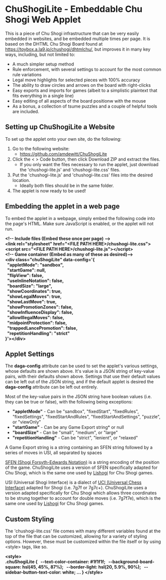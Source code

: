 # ChuShogiLite - Embeddable Chu Shogi Web Applet
This is a piece of Chu Shogi infrastructure that can be very easily embedded in websites, and be embedded multiple times per page. It is based on the DHTML Chu Shogi Board found at https://toybox.a.la9.jp/chushogi/dhtmlchu/, but improves it in many key ways, including, but not limited to:

* A much simpler setup method
* Rule enforcement, with several settings to account for the most common rule variations
* Legal move highlights for selected pieces with 100% accuracy
* The ability to draw circles and arrows on the board with right-clicks
* Easy exports and imports for games (albeit to a simplistic plaintext that fits everything in a single line)
* Easy editing of all aspects of the board positionw with the mouse
* As a bonus, a collection of tsume puzzles and a couple of helpful tools are included.

## Setting up ChuShogiLite a Website

To set up the applet onto your own site, do the following:

1. Go to the following website:
   * https://github.com/amdewitt/ChuShogiLite
3. Click the < > Code button, then click Download ZIP and extract the files.
   * If you only want the files necessary to run the applet, just download the 'chushogi-lite.js' and 'chushogi-lite.css' files.
5. Put the 'chushogi-lite.js' and 'chushogi-lite.css' files into the desired location.
   * Ideally both files should be in the same folder.
6. The applet is now ready to be used!

## Embedding the applet in a web page

To embed the applet in a webpage, simply embed the following code into the page's HTML. Make sure JavaScript is enabled, or the applet will not run.

__&lt;!-- Include files (Embed these once per page) --><br>
&lt;link rel="stylesheet" href="&lt;FILE PATH HERE>/chushogi-lite.css"><br>
&lt;script src="&lt;FILE PATH HERE>/chushogi-lite.js">&lt;/script><br>
&lt;!-- Game container (Embed as many of these as desired)--><br>
&lt;div class="chuShogiLite" data-config='{<br>
&nbsp; "appletMode": "sandbox",<br>
&nbsp; "startGame": null,<br>
&nbsp; "flipView": false,<br>
&nbsp; "useInlineNotation": false,<br>
&nbsp; "boardSize": "large",<br>
&nbsp; "showCoordinates": true,<br>
&nbsp; "showLegalMoves": true,<br>
&nbsp; "showLastMove": true,<br>
&nbsp; "showPromotionZones": false,<br>
&nbsp; "showInfluenceDisplay": false,<br>
&nbsp; "allowIllegalMoves": false,<br>
&nbsp; "midpointProtection": false,<br>
&nbsp; "trappedLancePromotion": false,<br>
&nbsp; "repetitionHandling": "strict"<br>
}'>&lt;/div>__

## Applet Settings

The __daga-config__ attribute can be used to set the applet's various settings, whose defaults are shown above. It's value is a JSON string of key-value pairs, with their defaults shown above. Settings that use their default values can be left out of the JSON string, and if the default applet is desired the __daga-config__ attribute can be left out entirely.

Most of the key-value pairs in the JSON string have boolean values (i.e. they can be true or false), with the following being exceptions:
* __"appletMode"__ - Can be "sandbox", "fixedStart", "fixedRules", "fixedSettings", "fixedStartAndRules", "fixedStartAndSettings", "puzzle", or "viewOnly"
* __"startGame"__ - Can be any Game Export string* or null
* __"boardSize"__ - Can be "small", "medium", or "large"
* __"repetitionHandling"__ - Can be "strict", "lenient", or "relaxed"

A Game Export string is a string containing an SFEN string followed by a series of moves in USI, all separated by spaces

<a href="https://en.wikipedia.org/wiki/Shogi_notation#SFEN">SFEN (Shogi Forsyth-Edwards Notation)</a> is a string encoding of the position of the game. ChuShogiLite uses a version of SFEN specifically adapted for Chu Shogi, which is the same one used by <a href="https://lishogi.org/analysis/chushogi">Lishogi</a> for Chu Shogi games.

USI (Universal Shogi Interface) is a dialect of <a href="https://en.wikipedia.org/wiki/Shogi_notation#SFEN">UCI (Universal Chess Interface)</a> adapted for Shogi (i.e. 7g7f or 7g7c+). ChuShogiLite uses a version adapted specifically for Chu Shogi which allows three coordinates to be strung together to account for double moves (i.e. 7g7f7e), which is the same one used by <a href="https://lishogi.org/analysis/chushogi">Lishogi</a> for Chu Shogi games.

## Custom Styling

The 'chushogi-lite.css' file comes with many different variables found at the top of the file that can be customized, allowing for a variety of styling options. However, these must be customized within the file itself or by using &lt;style> tags, like so.

__&lt;style><br>
.chuShogiLite {
&nbsp; --text-color-container: #1f1f1f;
&nbsp; --background-board-square: hsl(45, 45%, 87%);
&nbsp; --border-light: hsl(20, 5.9%, 90%);
&nbsp; --sidebar-button-text-color: white;
...
}
&lt;/style>__
